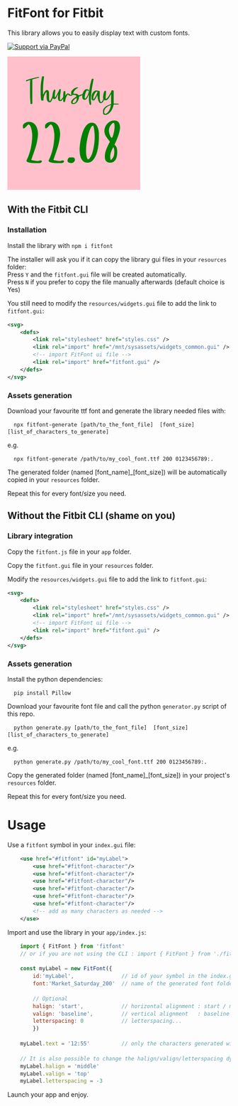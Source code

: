 # FitFont for Fitbit

This library allows you to easily display text with custom fonts.

[![Support via PayPal](https://cdn.rawgit.com/twolfson/paypal-github-button/1.0.0/dist/button.svg)](https://www.paypal.me/gsage/)

![alt text](screenshot.png "Sorry for the colors")

## With the Fitbit CLI

### Installation

Install the library with `npm i fitfont`

   The installer will ask you if it can copy the library gui files in your `resources` folder:  
   Press `Y` and the `fitfont.gui` file will be created automatically.  
   Press `N` if you prefer to copy the file manually afterwards (default choice is Yes)  
  
You still need to modify the `resources/widgets.gui` file to add the link to `fitfont.gui`:
``` xml
<svg>
    <defs>
        <link rel="stylesheet" href="styles.css" />
        <link rel="import" href="/mnt/sysassets/widgets_common.gui" />
        <!-- import FitFont ui file -->
        <link rel="import" href="fitfont.gui" />
    </defs>
</svg>
```

### Assets generation

Download your favourite ttf font and generate the library needed files with:
```
  npx fitfont-generate [path/to_the_font_file]  [font_size]  [list_of_characters_to_generate]
```
e.g.
```
  npx fitfont-generate /path/to/my_cool_font.ttf 200 0123456789:.
```
The generated folder (named [font_name]_[font_size]) will be automatically copied in your `resources` folder.

Repeat this for every font/size you need.


## Without the Fitbit CLI (shame on you)

### Library integration

Copy the `fitfont.js` file in your `app` folder.

Copy the `fitfont.gui` file in your `resources` folder.

Modify the `resources/widgets.gui` file to add the link to `fitfont.gui`:
``` xml
<svg>
    <defs>
        <link rel="stylesheet" href="styles.css" />
        <link rel="import" href="/mnt/sysassets/widgets_common.gui" />
        <!-- import FitFont ui file -->
        <link rel="import" href="fitfont.gui" />
    </defs>
</svg>
```

### Assets generation

Install the python dependencies:
```
  pip install Pillow
```

Download your favourite font file and call the python `generator.py` script of this repo.
```
  python generate.py [path/to_the_font_file]  [font_size]  [list_of_characters_to_generate]
```
e.g.
```
  python generate.py /path/to/my_cool_font.ttf 200 0123456789:.
```

Copy the generated folder (named [font_name]_[font_size]) in your project's `resources` folder.

Repeat this for every font/size you need.

# Usage

Use a `fitfont` symbol in your `index.gui` file:
``` xml
    <use href="#fitfont" id="myLabel">
        <use href="#fitfont-character"/>
        <use href="#fitfont-character"/>
        <use href="#fitfont-character"/>
        <use href="#fitfont-character"/>
        <use href="#fitfont-character"/>
        <use href="#fitfont-character"/>
        <!-- add as many characters as needed -->
    </use>
```

Import and use the library in your `app/index.js`:
``` javascript
    import { FitFont } from 'fitfont'
    // or if you are not using the CLI : import { FitFont } from './fitfont.js'
    
    const myLabel = new FitFont({ 
        id:'myLabel',               // id of your symbol in the index.gui
        font:'Market_Saturday_200'  // name of the generated font folder

        // Optional
        halign: 'start',            // horizontal alignment : start / middle / end
        valign: 'baseline',         // vertical alignment   : baseline / top / middle / bottom
        letterspacing: 0            // letterspacing...
        })
    
    myLabel.text = '12:55'          // only the characters generated with the python script will be displayed

    // It is also possible to change the halign/valign/letterspacing dynamically
    myLabel.halign = 'middle'
    myLabel.valign = 'top'
    myLabel.letterspacing = -3
```

Launch your app and enjoy.
